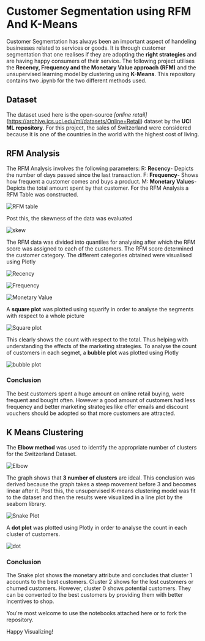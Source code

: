 # Customer Segmentation using RFM And K-Means
Customer Segmentation has always been an important aspect of handeling businesses related to services or goods. It is through customer segmentation that one realises if they are adopting the **right strategies** and are having happy consumers of their service. 
The following project utilises the **Recency, Frequency and the Monetary Value approach (RFM)** and the unsupervised learning model by clustering using **K-Means**.
This repository contains two .ipynb for the two different methods used.

## Dataset
The dataset used here is the open-source *[online retail]*(https://archive.ics.uci.edu/ml/datasets/Online+Retail) dataset by the **UCI ML repository**. For this project, the sales of Switzerland were considered because it is one of the countries in the world with the highest cost of living. 

## RFM Analysis
The RFM Analysis involves the following parameters:
R: **Recency**- Depicts the number of days passed since the last transaction.
F: **Frequency**- Shows how frequent a customer comes and buys a product.
M: **Monetary Values**- Depicts the total amount spent by that customer.
For the RFM Analysis a RFM Table was constructed.

![RFM table](https://github.com/Vidushi-Gupta/Customer_Segmentation/blob/master/Visualization/RFM%20Table.png)

Post this, the skewness of the data was evaluated

![skew](https://github.com/Vidushi-Gupta/Customer_Segmentation/blob/master/Visualization/skew.png)

The RFM data was divided into quantiles for analysing after which the RFM score was assigned to each of the customers.
The RFM score determined the customer category.
The different categories obtained were visualised using Plotly

![Recency](https://github.com/Vidushi-Gupta/Customer_Segmentation/blob/master/Visualization/Recency.png)

![Frequency](https://github.com/Vidushi-Gupta/Customer_Segmentation/blob/master/Visualization/Frequency.png)

![Monetary Value](https://github.com/Vidushi-Gupta/Customer_Segmentation/blob/master/Visualization/Monetary.png)

A **square plot** was plotted using squarify in order to analyse the segments with respect to a whole picture

![Square plot](https://github.com/Vidushi-Gupta/Customer_Segmentation/blob/master/Visualization/square%20plot%20segments.png)

This clearly shows the count with respect to the total. Thus helping with understanding the effects of the marketing strategies. 
To analyse the count of customers in each segmet, a **bubble plot** was plotted using Plotly

![bubble plot](https://github.com/Vidushi-Gupta/Customer_Segmentation/blob/master/Visualization/bubble%20plot.png)

### Conclusion
The best customers spent a huge amount on online retail buying, were frequent and bought often. However a good amount of customers had less frequency and better marketing strategies like offer emails and discount vouchers should be adopted so that more customers are attracted.


## K Means Clustering
The **Elbow method** was used to identify the appropriate number of clusters for the Switzerland Dataset.

![Elbow](https://github.com/Vidushi-Gupta/Customer_Segmentation/blob/master/Visualization/Elbow%20method.png)

The graph shows that **3 number of clusters** are ideal. This conclusion was derived because the graph takes a steep movement before 3 and becomes linear after it.
Post this, the unsupervised K-means clustering model was fit to the dataset and then the results were visualized in a line plot by the seaborn library.

![Snake Plot](https://github.com/Vidushi-Gupta/Customer_Segmentation/blob/master/Visualization/Snake%20plot.png)

A **dot plot** was plotted using Plotly in order to analyse the count in each cluster of customers.

![dot](https://github.com/Vidushi-Gupta/Customer_Segmentation/blob/master/Visualization/clusters%20dot%20plots.png)

### Conclusion
The Snake plot shows the monetary attribute and concludes that cluster 1 accounts to the best customers.
Cluster 2 shows for the lost customers or churned customers. However, cluster 0 shows potential customers. They can be converted to the best customers by providing them with better incentives to shop.


You're most welcome to use the notebooks attached here or to fork the repository.

Happy Visualizing!
